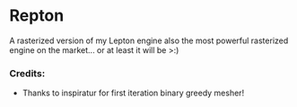 # Repton
A rasterized version of my Lepton engine
also the most powerful rasterized engine on the market... or at least it will be >:)







### Credits:
- Thanks to inspiratur for first iteration binary greedy mesher!
